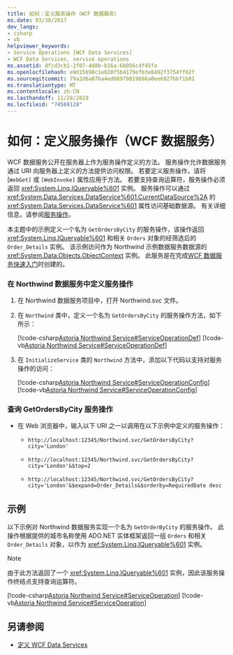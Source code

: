 ```yaml
---
title: 如何：定义服务操作（WCF 数据服务）
ms.date: 03/30/2017
dev_langs:
- csharp
- vb
helpviewer_keywords:
- Service Operations [WCF Data Services]
- WCF Data Services, service operations
ms.assetid: dfcd3cb1-2f07-4d0b-b16a-6b056c4f45fa
ms.openlocfilehash: e9d15698c1e020f5b4179efb3e8492f3754ff02f
ms.sourcegitcommit: 79a2d6a07ba4ed08979819666a0ee6927bbf1b01
ms.translationtype: MT
ms.contentlocale: zh-CN
ms.lasthandoff: 11/28/2019
ms.locfileid: "74569128"
---
```

# <a name="how-to-define-a-service-operation-wcf-data-services"></a>如何：定义服务操作（WCF 数据服务）

WCF 数据服务公开在服务器上作为服务操作定义的方法。 服务操作允许数据服务通过 URI 向服务器上定义的方法提供访问权限。 若要定义服务操作，请将 [`WebGet]` 或 `[WebInvoke]` 属性应用于方法。 若要支持查询运算符，服务操作必须返回 <xref:System.Linq.IQueryable%601> 实例。 服务操作可以通过 <xref:System.Data.Services.DataService%601.CurrentDataSource%2A> 的 <xref:System.Data.Services.DataService%601> 属性访问基础数据源。 有关详细信息，请参阅[服务操作](service-operations-wcf-data-services.md)。

本主题中的示例定义一个名为 `GetOrdersByCity` 的服务操作，该操作返回 <xref:System.Linq.IQueryable%601> 和相关 `Orders` 对象的经筛选后的 `Order_Details` 实例。 该示例访问作为 Northwind 示例数据服务数据源的 <xref:System.Data.Objects.ObjectContext> 实例。 此服务是在完成[WCF 数据服务快速入门](quickstart-wcf-data-services.md)时创建的。

### <a name="to-define-a-service-operation-in-the-northwind-data-service"></a>在 Northwind 数据服务中定义服务操作

1. 在 Northwind 数据服务项目中，打开 Northwind.svc 文件。

2. 在 `Northwind` 类中，定义一个名为 `GetOrdersByCity` 的服务操作方法，如下所示：

     [!code-csharp[Astoria Northwind Service#ServiceOperationDef](../../../../samples/snippets/csharp/VS_Snippets_Misc/astoria_northwind_service/cs/northwind2.svc.cs#serviceoperationdef)]
     [!code-vb[Astoria Northwind Service#ServiceOperationDef](../../../../samples/snippets/visualbasic/VS_Snippets_Misc/astoria_northwind_service/vb/northwind2.svc.vb#serviceoperationdef)]

3. 在 `InitializeService` 类的 `Northwind` 方法中，添加以下代码以支持对服务操作的访问：

     [!code-csharp[Astoria Northwind Service#ServiceOperationConfig](../../../../samples/snippets/csharp/VS_Snippets_Misc/astoria_northwind_service/cs/northwind2.svc.cs#serviceoperationconfig)]
     [!code-vb[Astoria Northwind Service#ServiceOperationConfig](../../../../samples/snippets/visualbasic/VS_Snippets_Misc/astoria_northwind_service/vb/northwind2.svc.vb#serviceoperationconfig)]

### <a name="to-query-the-getordersbycity-service-operation"></a>查询 GetOrdersByCity 服务操作

- 在 Web 浏览器中，输入以下 URI 之一以调用在以下示例中定义的服务操作：

  - `http://localhost:12345/Northwind.svc/GetOrdersByCity?city='London'`

  - `http://localhost:12345/Northwind.svc/GetOrdersByCity?city='London'&$top=2`

  - `http://localhost:12345/Northwind.svc/GetOrdersByCity?city='London'&$expand=Order_Details&$orderby=RequiredDate desc`

## <a name="example"></a>示例

以下示例对 Northwind 数据服务实现一个名为 `GetOrderByCity` 的服务操作。 此操作根据提供的城市名称使用 ADO.NET 实体框架返回一组 `Orders` 和相关 `Order_Details` 对象，以作为 <xref:System.Linq.IQueryable%601> 实例。

> [!NOTE]
> 由于此方法返回了一个 <xref:System.Linq.IQueryable%601> 实例，因此该服务操作终结点支持查询运算符。

[!code-csharp[Astoria Northwind Service#ServiceOperation](../../../../samples/snippets/csharp/VS_Snippets_Misc/astoria_northwind_service/cs/northwind2.svc.cs#serviceoperation)]
[!code-vb[Astoria Northwind Service#ServiceOperation](../../../../samples/snippets/visualbasic/VS_Snippets_Misc/astoria_northwind_service/vb/northwind2.svc.vb#serviceoperation)]

## <a name="see-also"></a>另请参阅

- [定义 WCF Data Services](defining-wcf-data-services.md)
